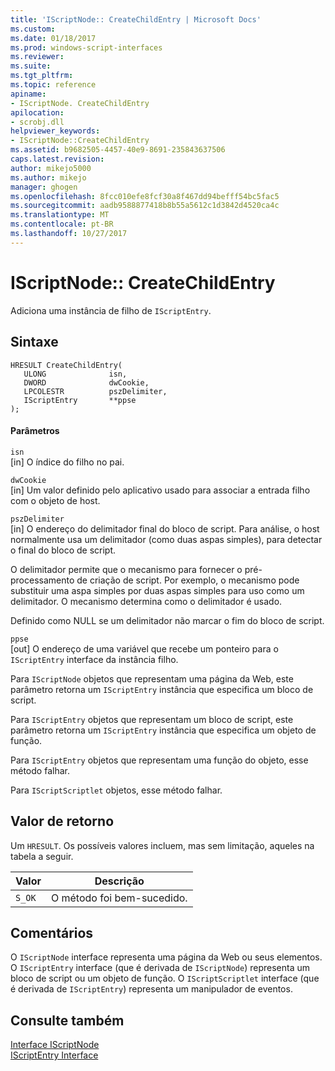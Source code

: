 ```yaml
---
title: 'IScriptNode:: CreateChildEntry | Microsoft Docs'
ms.custom: 
ms.date: 01/18/2017
ms.prod: windows-script-interfaces
ms.reviewer: 
ms.suite: 
ms.tgt_pltfrm: 
ms.topic: reference
apiname:
- IScriptNode. CreateChildEntry
apilocation:
- scrobj.dll
helpviewer_keywords:
- IScriptNode::CreateChildEntry
ms.assetid: b9682505-4457-40e9-8691-235843637506
caps.latest.revision: 
author: mikejo5000
ms.author: mikejo
manager: ghogen
ms.openlocfilehash: 8fcc010efe8fcf30a8f467dd94befff54bc5fac5
ms.sourcegitcommit: aadb9588877418b8b55a5612c1d3842d4520ca4c
ms.translationtype: MT
ms.contentlocale: pt-BR
ms.lasthandoff: 10/27/2017
---
```

# <a name="iscriptnode-createchildentry"></a>IScriptNode:: CreateChildEntry
Adiciona uma instância de filho de `IScriptEntry`.  
  
## <a name="syntax"></a>Sintaxe  
  
```  
HRESULT CreateChildEntry(  
   ULONG              isn,  
   DWORD              dwCookie,  
   LPCOLESTR          pszDelimiter,  
   IScriptEntry       **ppse  
);  
```  
  
#### <a name="parameters"></a>Parâmetros  
 `isn`  
 [in] O índice do filho no pai.  
  
 `dwCookie`  
 [in] Um valor definido pelo aplicativo usado para associar a entrada filho com o objeto de host.  
  
 `pszDelimiter`  
 [in] O endereço do delimitador final do bloco de script. Para análise, o host normalmente usa um delimitador (como duas aspas simples), para detectar o final do bloco de script.  
  
 O delimitador permite que o mecanismo para fornecer o pré-processamento de criação de script. Por exemplo, o mecanismo pode substituir uma aspa simples por duas aspas simples para uso como um delimitador. O mecanismo determina como o delimitador é usado.  
  
 Definido como NULL se um delimitador não marcar o fim do bloco de script.  
  
 `ppse`  
 [out] O endereço de uma variável que recebe um ponteiro para o `IScriptEntry` interface da instância filho.  
  
 Para `IScriptNode` objetos que representam uma página da Web, este parâmetro retorna um `IScriptEntry` instância que especifica um bloco de script.  
  
 Para `IScriptEntry` objetos que representam um bloco de script, este parâmetro retorna um `IScriptEntry` instância que especifica um objeto de função.  
  
 Para `IScriptEntry` objetos que representam uma função do objeto, esse método falhar.  
  
 Para `IScriptScriptlet` objetos, esse método falhar.  
  
## <a name="return-value"></a>Valor de retorno  
 Um `HRESULT`. Os possíveis valores incluem, mas sem limitação, aqueles na tabela a seguir.  
  
|Valor|Descrição|  
|-----------|-----------------|  
|`S_OK`|O método foi bem-sucedido.|  
  
## <a name="remarks"></a>Comentários  
 O `IScriptNode` interface representa uma página da Web ou seus elementos. O `IScriptEntry` interface (que é derivada de `IScriptNode`) representa um bloco de script ou um objeto de função. O `IScriptScriptlet` interface (que é derivada de `IScriptEntry`) representa um manipulador de eventos.  
  
## <a name="see-also"></a>Consulte também  
 [Interface IScriptNode](../../winscript/reference/iscriptnode-interface.md)   
 [IScriptEntry Interface](../../winscript/reference/iscriptentry-interface.md)